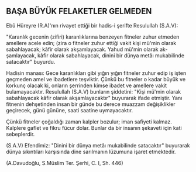 ## BAŞA BÜYÜK FELAKETLER GELMEDEN

Ebû Hüreyre (R.A)'nın rivayet ettiği bir hadis-i şerifte Resulullah (S.A.V):

"Karanlık gecenin (zifiri) karanlıklarına benzeyen fit­neler zuhur etmeden amellere acele edin; (zira o fitneler zuhur ettiği vakit kişi mü'min olarak sabahlayacak; kâfir olarak akşamlayacak. Yahud mü'min olarak ak­şamlayacak, kâfir olarak sabahlayacak, dinini bir dünya metâı mukabilinde satacaktır" buyurdu.

Hadisin manası: Gece karanlıkları gibi yığın yığın fit­neler zuhur edip iş işten geçmeden amel ve ibadetlere teşviktir. Çünkü bu fitneler o kadar büyük ve korkunç olacak ki, onların şerrinden kimse ibadet ve amellere vakit bulamayacaktır. Resulullah (S.A.V) bunların şid­detini: "Kişi mü'min olarak sabahlayacak kâfir olarak akşamlayacaktır" buyurarak ifade etmiştir. Yanı fitne­nin dehşetinden insan bir günde bu derece muazzam değişiklikler geçirecek, günü gününe, saati saatine uy­mayacaktır.

Çünkü fitneler çoğaldığı zaman kalpler bozulur; iman safiyeti kalmaz. Kalplere gaflet ve fikru fücur dolar. Bunlar da bir insanın şekaveti için kati sebeplerdir.

(S.A.V) Efendimiz: "Dinini bir dünya metâı mukabi­linde satacaktır" buyurarak dünya sıkıntıları karşısında dine sarılmanın lüzumuna işaret etmektedir.

(A.Davudoğlu, S.Müslim Ter. Şerhi, C. I, Sh. 446)
